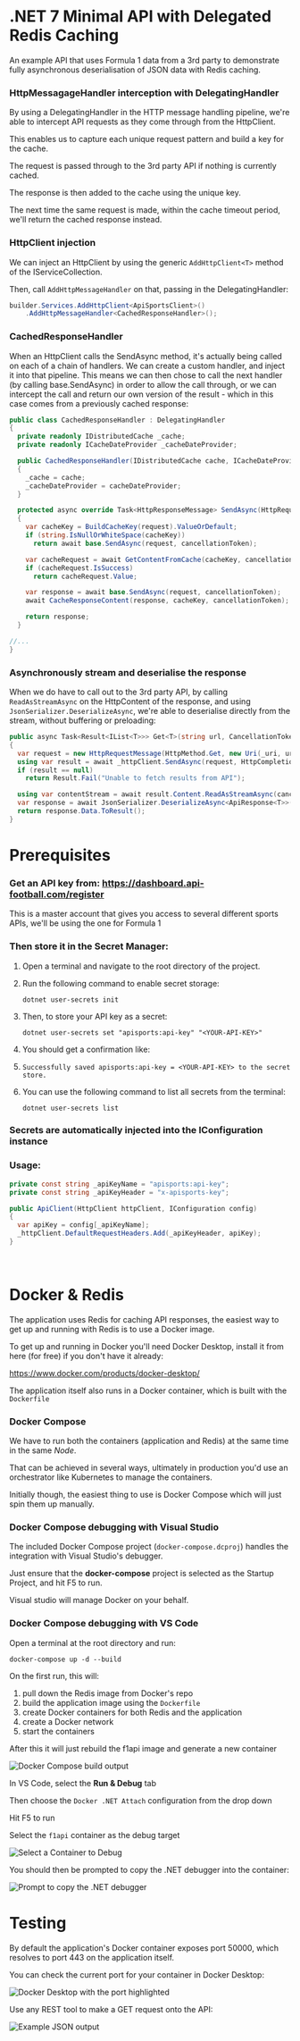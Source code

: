 # .NET 7 Minimal API with Delegated Redis Caching

An example API that uses Formula 1 data from a 3rd party to demonstrate fully asynchronous deserialisation of JSON data with Redis caching.

### HttpMessagageHandler interception with DelegatingHandler

By using a DelegatingHandler in the HTTP message handling pipeline, we're able to intercept API requests as they come through from the HttpClient.

This enables us to capture each unique request pattern and build a key for the cache.

The request is passed through to the 3rd party API if nothing is currently cached.

The response is then added to the cache using the unique key.

The next time the same request is made, within the cache timeout period, we'll return the cached response instead.
<br />

### HttpClient injection

We can inject an HttpClient by using the generic ```AddHttpClient<T>``` method of the IServiceCollection.

Then, call ```AddHttpMessageHandler``` on that, passing in the DelegatingHandler:

```csharp
builder.Services.AddHttpClient<ApiSportsClient>()
    .AddHttpMessageHandler<CachedResponseHandler>();
```

### CachedResponseHandler

When an HttpClient calls the SendAsync method, it's actually being called on each of a chain of handlers. 
We can create a custom handler, and inject it into that pipeline. This means we can then chose to call the 
next handler (by calling base.SendAsync) in order to allow the call through, or we can intercept the call and return
our own version of the result - which in this case comes from a previously cached response: 

```csharp
public class CachedResponseHandler : DelegatingHandler
{
  private readonly IDistributedCache _cache;
  private readonly ICacheDateProvider _cacheDateProvider;

  public CachedResponseHandler(IDistributedCache cache, ICacheDateProvider cacheDateProvider)
  {
    _cache = cache;
    _cacheDateProvider = cacheDateProvider;
  }

  protected async override Task<HttpResponseMessage> SendAsync(HttpRequestMessage request, CancellationToken cancellationToken)
  {
	var cacheKey = BuildCacheKey(request).ValueOrDefault; 
	if (string.IsNullOrWhiteSpace(cacheKey))
	  return await base.SendAsync(request, cancellationToken);

	var cacheRequest = await GetContentFromCache(cacheKey, cancellationToken);
	if (cacheRequest.IsSuccess)
	  return cacheRequest.Value;

	var response = await base.SendAsync(request, cancellationToken);
	await CacheResponseContent(response, cacheKey, cancellationToken);

	return response;
  }

//...
}
```

### Asynchronously stream and deserialise the response 

When we do have to call out to the 3rd party API, by calling ```ReadAsStreamAsync``` on the HttpContent of the response, and using ```JsonSerializer.DeserializeAsync```, we're able to deserialise directly from the stream, without buffering or preloading:

```csharp
public async Task<Result<IList<T>>> Get<T>(string url, CancellationToken cancellationToken)
{
  var request = new HttpRequestMessage(HttpMethod.Get, new Uri(_uri, url.Trim('/')));
  using var result = await _httpClient.SendAsync(request, HttpCompletionOption.ResponseHeadersRead, cancellationToken);
  if (result == null)
    return Result.Fail("Unable to fetch results from API");

  using var contentStream = await result.Content.ReadAsStreamAsync(cancellationToken);
  var response = await JsonSerializer.DeserializeAsync<ApiResponse<T>>(contentStream, JsonOptions, cancellationToken);
  return response.Data.ToResult();
}
```

# Prerequisites

### Get an API key from: https://dashboard.api-football.com/register

This is a master account that gives you access to several different sports APIs, we'll be using the one for Formula 1 


### Then store it in the Secret Manager:

1. Open a terminal and navigate to the root directory of the project.

2. Run the following command to enable secret storage:

	```dotnet user-secrets init```

3. Then, to store your API key as a secret:

	```dotnet user-secrets set "apisports:api-key" "<YOUR-API-KEY>"```

4. You should get a confirmation like:
1. 
	```Successfully saved apisports:api-key = <YOUR-API-KEY> to the secret store.```

5. You can use the following command to list all secrets from the terminal:

	```dotnet user-secrets list```

### Secrets are automatically injected into the IConfiguration instance

### Usage:
	
```csharp
private const string _apiKeyName = "apisports:api-key";
private const string _apiKeyHeader = "x-apisports-key";

public ApiClient(HttpClient httpClient, IConfiguration config)
{
  var apiKey = config[_apiKeyName];
  _httpClient.DefaultRequestHeaders.Add(_apiKeyHeader, apiKey);
}
```
<br />

# Docker & Redis

The application uses Redis for caching API responses, the easiest way to get up and running with Redis is to use a Docker image.

To get up and running in Docker you'll need Docker Desktop, install it from here (for free) if you don't have it already:

https://www.docker.com/products/docker-desktop/

The application itself also runs in a Docker container, which is built with the ```Dockerfile``` 


### Docker Compose

We have to run both the containers (application and Redis) at the same time in the same _Node_. 

That can be achieved in several ways, ultimately in production you'd use an orchestrator like Kubernetes to manage the containers. 

Initially though, the easiest thing to use is Docker Compose which will just spin them up manually.

### Docker Compose debugging with Visual Studio

The included Docker Compose project (```docker-compose.dcproj```) handles the integration with Visual Studio's debugger. 

Just ensure that the <b>docker-compose</b> project is selected as the Startup Project, and hit F5 to run. 

Visual studio will manage Docker on your behalf.

### Docker Compose debugging with VS Code

Open a terminal at the root directory and run:

```docker-compose up -d --build```

On the first run, this will:
 1. pull down the Redis image from Docker's repo
 2. build the application image using the ```Dockerfile```
 3. create Docker containers for both Redis and the application
 4. create a Docker network
 5. start the containers

 After this it will just rebuild the f1api image and generate a new container

![Docker Compose build output](assets/image-5.png)

In VS Code, select the **Run & Debug** tab

Then choose the ```Docker .NET Attach``` configuration from the drop down

Hit F5 to run

Select the ```f1api``` container as the debug target

![Select a Container to Debug](assets/image.png)


You should then be prompted to copy the .NET debugger into the container:

![Prompt to copy the .NET debugger](assets/image-4.png)
<br />

# Testing

By default the application's Docker container exposes port 50000, which resolves to port 443 on the application itself.

You can check the current port for your container in Docker Desktop:

![Docker Desktop with the port highlighted](assets/image-2.png)

Use any REST tool to make a GET request onto the API:

![Example JSON output](assets/image-3.png)